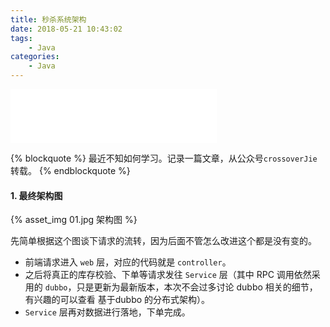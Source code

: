 ```yaml
---
title: 秒杀系统架构
date: 2018-05-21 10:43:02
tags:
    - Java
categories:
    - Java
---
```

<iframe frameborder="no" border="0" marginwidth="0" marginheight="0" width=330 
height=86 src="//music.163.com/outchain/player?type=2&id=543607345&auto=1&height=66"></iframe>

{% blockquote %}
最近不知如何学习。记录一篇文章，从公众号`crossoverJie`转载。
{% endblockquote %}
#### 1. 最终架构图
{% asset_img 01.jpg 架构图 %}

先简单根据这个图谈下请求的流转，因为后面不管怎么改进这个都是没有变的。

* 前端请求进入 `web` 层，对应的代码就是 `controller`。
* 之后将真正的库存校验、下单等请求发往 `Service` 层（其中 RPC 调用依然采用的 `dubbo`，只是更新为最新版本，本次不会过多讨论 dubbo 相关的细节，有兴趣的可以查看 基于dubbo 的分布式架构）。
* `Service` 层再对数据进行落地，下单完成。


